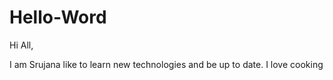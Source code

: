# Hello-Word


Hi All,

I am Srujana like to learn new technologies and be up to date. 
I love cooking
